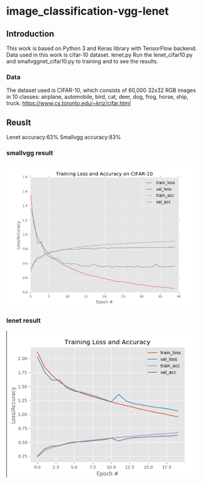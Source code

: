 # image_classification-vgg-lenet
## Introduction
This work is based on Python 3 and Keras library with TensorFlow backend. Data used in this work is cifar-10 dataset.
lenet.py 
Run the lenet_cifar10.py and smallvggnet_cifar10.py to training and to see the results.
### Data
The dataset used is CIFAR-10, which consists of 60,000 32x32 RGB images in 10 classes: airplane, automobile, bird, cat, deer, dog, frog, horse, ship, truck.
https://www.cs.toronto.edu/~kriz/cifar.html

## Reuslt
Lenet accuracy:63%
Smallvgg accuracy:83%

### smallvgg result
![alt text](https://github.com/gkslsahin/image_classification-vgg-lenet/blob/master/smallvgg_cifar10.png)

### lenet result
![alt text](https://github.com/gkslsahin/image_classification-vgg-lenet/blob/master/lenet_cifar10.png)

